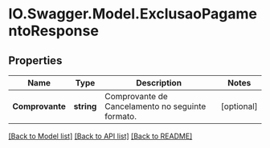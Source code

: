 # IO.Swagger.Model.ExclusaoPagamentoResponse
## Properties

Name | Type | Description | Notes
------------ | ------------- | ------------- | -------------
**Comprovante** | **string** | Comprovante de Cancelamento no seguinte formato. | [optional] 

[[Back to Model list]](../README.md#documentation-for-models) [[Back to API list]](../README.md#documentation-for-api-endpoints) [[Back to README]](../README.md)

